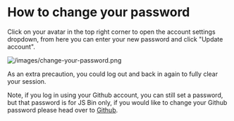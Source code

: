 How to change your password
===========================

Click on your avatar in the top right corner to open the account settings dropdown, from here you can enter your new password and click "Update account".

![/images/change-your-password.png](/images/change-your-password.png)

As an extra precaution, you could log out and back in again to fully clear your session.

Note, if you log in using your Github account, you can still set a password, but that password is for JS Bin only, if you would like to change your Github password please head over to [Github](https://github.com).
